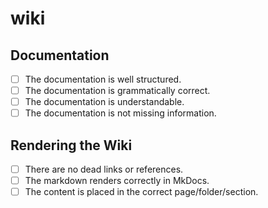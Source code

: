 # wiki

## Documentation

- [ ] The documentation is well structured.
- [ ] The documentation is grammatically correct.
- [ ] The documentation is understandable.
- [ ] The documentation is not missing information.

## Rendering the Wiki

- [ ] There are no dead links or references.
- [ ] The markdown renders correctly in MkDocs.
- [ ] The content is placed in the correct page/folder/section.